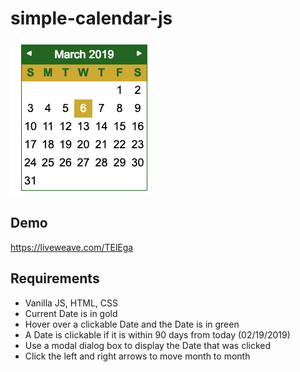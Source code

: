 # simple-calendar-js

![alt text](https://github.com/abuznego23/simple-calendar-js/blob/master/demo.png)

## Demo
https://liveweave.com/TElEga

## Requirements
* Vanilla JS, HTML, CSS
* Current Date is in gold
* Hover over a clickable Date and the Date is in green
* A Date is clickable if it is within 90 days from today (02/19/2019)
* Use a modal dialog box to display the Date that was clicked
* Click the left and right arrows to move month to month
